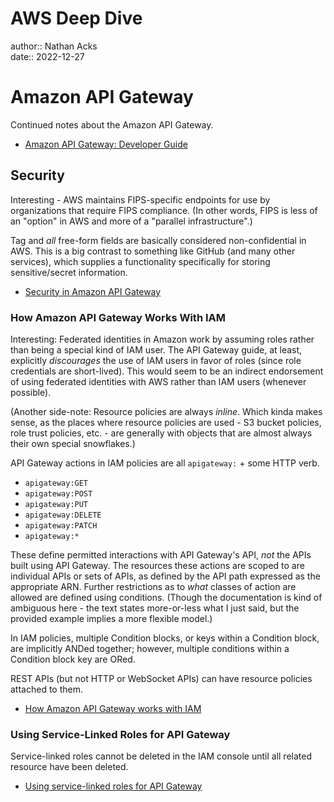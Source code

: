 # AWS Deep Dive

author:: Nathan Acks  
date:: 2022-12-27

# Amazon API Gateway

Continued notes about the Amazon API Gateway.

* [Amazon API Gateway: Developer Guide](https://docs.aws.amazon.com/apigateway/latest/developerguide/welcome.html)

## Security

Interesting - AWS maintains FIPS-specific endpoints for use by organizations that require FIPS compliance. (In other words, FIPS is less of an "option" in AWS and more of a "parallel infrastructure".)

Tag and *all* free-form fields are basically considered non-confidential in AWS. This is a big contrast to something like GitHub (and many other services), which supplies a functionality specifically for storing sensitive/secret information.

* [Security in Amazon API Gateway](https://docs.aws.amazon.com/apigateway/latest/developerguide/security.html)

### How Amazon API Gateway Works With IAM

Interesting: Federated identities in Amazon work by assuming roles rather than being a special kind of IAM user. The API Gateway guide, at least, explicitly *discourages* the use of IAM users in favor of roles (since role credentials are short-lived). This would seem to be an indirect endorsement of using federated identities with AWS rather than IAM users (whenever possible).

(Another side-note: Resource policies are always *inline*. Which kinda makes sense, as the places where resource policies are used - S3 bucket policies, role trust policies, etc. - are generally with objects that are almost always their own special snowflakes.)

API Gateway actions in IAM policies are all `apigateway:` + some HTTP verb.

* `apigateway:GET`
* `apigateway:POST`
* `apigateway:PUT`
* `apigateway:DELETE`
* `apigateway:PATCH`
* `apigateway:*`

These define permitted interactions with API Gateway's API, *not* the APIs built using API Gateway. The resources these actions are scoped to are individual APIs or sets of APIs, as defined by the API path expressed as the appropriate ARN. Further restrictions as to *what* classes of action are allowed are defined using conditions. (Though the documentation is kind of ambiguous here - the text states more-or-less what I just said, but the provided example implies a more flexible model.)

In IAM policies, multiple Condition blocks, or keys within a Condition block, are implicitly ANDed together; however, multiple conditions within a Condition block key are ORed.

REST APIs (but not HTTP or WebSocket APIs) can have resource policies attached to them.

* [How Amazon API Gateway works with IAM](https://docs.aws.amazon.com/apigateway/latest/developerguide/security_iam_service-with-iam.html)

### Using Service-Linked Roles for API Gateway

Service-linked roles cannot be deleted in the IAM console until all related resource have been deleted.

* [Using service-linked roles for API Gateway](https://docs.aws.amazon.com/apigateway/latest/developerguide/using-service-linked-roles.html)

<!--

# AWS Deep Dive

author:: Nathan Acks  
date:: 2022-12-28

# Amazon API Gateway

Continued notes about the Amazon API Gateway.

* [Amazon API Gateway: Developer Guide](https://docs.aws.amazon.com/apigateway/latest/developerguide/welcome.html)

## Security

* [Security in Amazon API Gateway](https://docs.aws.amazon.com/apigateway/latest/developerguide/security.html)

### Monitoring API Gateway API configuration with AWS Config

==xxx==

* [Monitoring API Gateway API configuration with AWS Config](https://docs.aws.amazon.com/apigateway/latest/developerguide/apigateway-config.html)

## Tagging

==xxx==

* [Tagging your API Gateway Resources](https://docs.aws.amazon.com/apigateway/latest/developerguide/apigateway-tagging.html)

## API References

==xxx==

* [Amazon API Gateway: API References](https://docs.aws.amazon.com/apigateway/latest/developerguide/api-ref.html)

## Quotas and Important Notes

==xxx==

* [Amazon API Gateway Quotas and Important Notes](https://docs.aws.amazon.com/apigateway/latest/developerguide/limits.html)

# AWS KMS Cryptographic Details

==xxx==

## Introduction

==xxx==

* [Introduction to the Cryptographic Details of AWS KMS](https://docs.aws.amazon.com/kms/latest/cryptographic-details/intro.html)

## AWS Key Management Service Foundations

==xxx==

* [AWS Key Management Service Foundations](https://docs.aws.amazon.com/kms/latest/cryptographic-details/foundation.html)

## Use Cases

==xxx==

* [AWS KMS Use Cases](https://docs.aws.amazon.com/kms/latest/cryptographic-details/use-cases.html)

## AWS KMS Keys

==xxx==

* [Working with AWS KMS Keys](https://docs.aws.amazon.com/kms/latest/cryptographic-details/kms-keys.html)

## Customer Data Operations

==xxx==

* [AWS Key Management Service: Customer Data Operations](https://docs.aws.amazon.com/kms/latest/cryptographic-details/customer-data-operations.html)

## AWS KMS Internal Operations

==xxx==

* [AWS KMS Internal Operations](https://docs.aws.amazon.com/kms/latest/cryptographic-details/kms-internals.html)

# AWS Well-Architected Framework

==xxx==

## Abstract and Introduction

==xxx==

* [AWS Well-Architected Framework](https://docs.aws.amazon.com/wellarchitected/latest/framework/welcome.html)

## The Pillars of the Framework

==xxx==

* [AWS Well-Architected Framework: The Pillars of the Framework](https://docs.aws.amazon.com/wellarchitected/latest/framework/the-pillars-of-the-framework.html)

## The Review Process

==xxx==

* [AWS Well-Architected Framework: The Review Process](https://docs.aws.amazon.com/wellarchitected/latest/framework/the-review-process.html)

## Conclusion

==xxx==

* [AWS Well-Architected Framework: Conclusion](https://docs.aws.amazon.com/wellarchitected/latest/framework/conclusion.html)

## Questions and Best Practices

==xxx==

* [AWS Well-Architected Framework: Questions and Best Practices](https://docs.aws.amazon.com/wellarchitected/latest/framework/appendix.html)

# Signature Version 4 Signing Process

==xxx==

* [Signature Version 4 Signing Process](https://docs.aws.amazon.com/general/latest/gr/signature-version-4.html)

## Changes in Signature Version 4

==xxx==

* [Changes in Signature Version 4](https://docs.aws.amazon.com/general/latest/gr/sigv4_changes.html)

## Signature Version 4 Request Elements

==xxx==

* [Elements of an AWS Signature Version 4 Request](https://docs.aws.amazon.com/general/latest/gr/sigv4_elements.html)

## Signing AWS Requests

==xxx==

* [Signing AWS Requests with Signature Version 4](https://docs.aws.amazon.com/general/latest/gr/sigv4_signing.html)

## Handling Dates

==xxx==

* [Handling Dates in Signature Version 4](https://docs.aws.amazon.com/general/latest/gr/sigv4-date-handling.html)

## How to Derive a Signing Key

==xxx==

* [Examples of How to Derive a Signing Key for Signature Version 4](https://docs.aws.amazon.com/general/latest/gr/signature-v4-examples.html)

## Signing Examples

==xxx==

* [Examples of the Complete Signature Version 4 Signing Process](https://docs.aws.amazon.com/general/latest/gr/sigv4-signed-request-examples.html)

## Troubleshooting

==xxx==

* [Troubleshooting AWS Signature Version 4 Errors](https://docs.aws.amazon.com/general/latest/gr/signature-v4-troubleshooting.html)

# AWS Networking Example

==xxx==

* [AWS - Networking Example](https://ardsec.blogspot.com/2018/09/networking-in-aws.html)

# AWS Developer Tools

==xxx==

* [AWS - Developer Tools](https://ardsec.blogspot.com/2018/09/devops-in-aws.html)

# AWS Compute Services

==xxx==

* [AWS - Compute Services](https://ardsec.blogspot.com/2019/05/aws-compute-services.html)

# AWS Container Services

==xxx==

* [AWS - Container Services](https://ardsec.blogspot.com/2019/05/aws-compute-container-services.html)

# AWS Storage Services

==xxx==

* [AWS - Storage Services](https://ardsec.blogspot.com/2019/05/aws-storage-services.html)

# AWS Database Services

==xxx==

* [AWS - Database Services](https://ardsec.blogspot.com/2019/05/aws-database-services.html)

# AWS Migration Services

==xxx==

* [AWS - Migration Services](https://ardsec.blogspot.com/2019/05/aws-migration-service.html)

# AWS Networking Services

==xxx==

* [AWS - Networking Services](https://ardsec.blogspot.com/2019/05/aws-networking-services.html)

# AWS Security, Identity, and Compliance

==xxx==

* [AWS - Security, Identity, and Compliance](https://ardsec.blogspot.com/2019/06/aws-security-identity-and-compliance.html)

-->

<!-- (Walk through Learning Path 2 on the internal wiki.) -->

<!-- Finish up the TryHackMe: Jr. Penetration Tester "Supplements" -->

<!--

# PortSwigger Web Security Academy

(There are 210 total labs. I should try to do them all.)

(Maybe I should just get the Burp Suite Certified Practitioner at this point? See: <https://portswigger.net/web-security/certification>.)

* [PortSwigger: Web Security Academy](https://portswigger.net/web-security/learning-path)

## SQL Injection

## Authentication

## Directory Traversal

## Command Injection

## Business Logic Vulnerabilities

## Information Disclosure

## Access Control

## File Upload Vulnerabilities

## Server-Side Request Forgery (SSRF)

## XXE Injection

## Cross-Site Scripting (XSS)

## Cross-Site Request Forgery (CSRF)

## Cross-Origin Resource Sharing (CORS)

## Clickjacking

## DOM-Based Vulnerabilites

## WebSockets

## Insecure Deserialization

## Server-Side Template Injection

## Web Cache Poisoning

## HTTP Host Header Attacks

## HTTP Request Smuggling

## OAuth Authentication

-->

<!-- Resume my normally planned learning path. -->